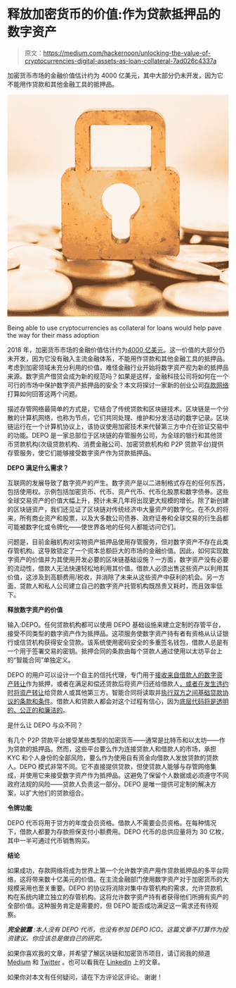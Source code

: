 # 释放加密货币的价值:作为贷款抵押品的数字资产

> 原文：<https://medium.com/hackernoon/unlocking-the-value-of-cryptocurrencies-digital-assets-as-loan-collateral-7ad026c4337a>

加密货币市场的金融价值估计约为 4000 亿美元，其中大部分仍未开发，因为它不能用作贷款和其他金融工具的抵押品。

![](img/db50492e61eddbdbfcde84c722a8fa2b.png)

Being able to use cryptocurrencies as collateral for loans would help pave the way for their mass adoption

2018 年，加密货币市场的金融价值估计约为[4000 亿美元](https://hacked.com/cryptocurrency-market-approaching-400-billion-as-bitcoin-tests-9000/)。这一价值的大部分仍未开发，因为它没有融入主流金融体系，不能用作贷款和其他金融工具的抵押品。考虑到加密领域未充分利用的价值，难怪金融行业开始将数字资产视为新的抵押品来源。数字资产借贷会成为新的规范吗？如果是这样，金融科技公司将如何在一个可行的市场中保护数字资产抵押品的安全？本文将探讨一家新的创业公司[存款网络](https://depository.network/)打算如何回答这两个问题。

描述存管网络最简单的方式是，它结合了传统贷款和区块链技术。区块链是一个分散的计算机网络，也称为节点，它们共同处理、维护和分发活动的数字记录。区块链运行在一个计算机协议上，该协议使用加密技术来代替第三方中介在验证交易中的功能。DEPO 是一家总部位于区块链的存管服务公司，为全球的银行和其他货币贷款机构(次级贷款机构、消费金融公司、加密贷款机构和 P2P 贷款平台)提供存管服务，使它们能够接受数字资产作为贷款抵押品。

**DEPO 满足什么需求？**

互联网的发展导致了数字资产的产生。数字资产是以二进制格式存在的任何东西，包括使用权。示例包括加密货币、代币、资产代币、代币化股票和数字债券。这些全球交易资产的价值大幅上升，预计未来几年将出现更大规模的增长。除了新创建的区块链资产，我们还见证了区块链对传统经济中大量资产的数字化。在不久的将来，所有商业资产和股票，以及大多数公司债券、政府证券和全球交易的衍生品都可能被数字化或令牌化——使世界各地的任何人都能访问它们。

问题是，目前金融机构对实物资产抵押品使用存管服务，但对数字资产不存在此类存管机构。这导致锁定了一个资本总额巨大的市场的金融价值。因此，如何实现数字资产的价值并为其使用开发必要的区块链基础设施？一方面，数字资产没有必要的流动性，借款人无法快速轻松地利用其价值。借款人必须出售这些资产以利用其价值，这涉及到高额费用/税收，并消除了未来从这些资产中获利的机会。另一方面，贷款人和私人公司建立自己的数字资产托管机构既昂贵又耗时，而且效率低下。

**释放数字资产的价值**

输入:DEPO。任何贷款机构都可以使用 DEPO 基础设施来建立定制的存管平台，接受不同类型的数字资产作为抵押品。这项服务使数字资产持有者有资格从认证银行或信贷机构获得安全贷款。该系统使用密码安全的多重签名钱包，借款人总是有一个用于签署交易的密钥。抵押合同的条款由每个贷款人通过使用以太坊平台上的“智能合同”单独定义。

DEPO 的用户可以设计一个自主的信托代理，专门用于[接收来自借款人的数字资产转让](https://www.torys.com/insights/publications/2017/07/blockchain-technology-part-1-blockchain-assets-as-collateral)作为抵押，或者在满足和偿还贷款后将资产归还给借款人[，或者在发生违约时将资产转让](https://www.torys.com/insights/publications/2017/07/blockchain-technology-part-1-blockchain-assets-as-collateral)给贷款人或其他第三方。智能合同将读取并[执行双方之间基础贷款协议的条款和条件](https://www.torys.com/insights/publications/2017/07/blockchain-technology-part-1-blockchain-assets-as-collateral)。借款人和贷款人都会对这个过程有信心，因为[底层代码将是透明的、公正的和廉洁的](https://www.torys.com/insights/publications/2017/07/blockchain-technology-part-1-blockchain-assets-as-collateral)。

是什么让 DEPO 与众不同？

有几个 P2P 贷款平台接受某些类型的加密货币——通常是比特币和以太坊——作为贷款的抵押品。然而，这些平台要么作为连接贷款人和借款人的市场，承担 KYC 和个人身份的全部风险，要么作为使用自有资金向借款人发放贷款的贷款人。DEPO 模式非常不同。它不直接提供贷款，但使贷款人能够与存管网络集成，并使用它来接受数字资产作为抵押品。这避免了保留个人数据或必须遵守不同政府法规的风险——贷款人负责这一部分。DEPO 是唯一提供可定制的解决方案，以扩大他们的贷款组合。

**令牌功能**

DEPO 代币将用于贷方的年度会员资格。借款人不需要会员资格。在每种情况下，借款人都要为存款担保支付小额费用。DEPO 代币的总供应量将为 30 亿枚，其中一半可通过代币销售购买。

**结论**

如果成功，存款网络将成为世界上第一个允许数字资产用作贷款抵押品的多平台网络，这将带来数十亿美元的价值。在主流金融部门使用数字资产对于加密货币的大规模采用也至关重要。DEPO 的协议将消除对集中存管机构的需求，允许贷款机构在系统内建立独立的存管机构。这将允许数字资产持有者获得他们所拥有资产的全部价值。这种服务肯定是需要的，但 DEPO 能否成功满足这一需求还有待观察。

***完全披露*** *:本人没有 DEPO 代币，也没有参加 DEPO ICO。这篇文章不打算作为投资建议。你应该总是做自己的研究。*

如果你喜欢我的文章，并希望了解区块链和加密货币项目，请订阅我的频道 [Medium](/@minadown) 和 [Twitter](https://twitter.com/minad21) 。也可以看我在 [LinkedIn](https://www.linkedin.com/in/mina-down-768559158/) 上的文章。

如果你对本文有任何疑问，请在下方评论区评论。
谢谢！